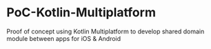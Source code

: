# PoC-Kotlin-Multiplatform
Proof of concept using Kotlin Multiplatform to develop shared domain module between apps for iOS &amp; Android
